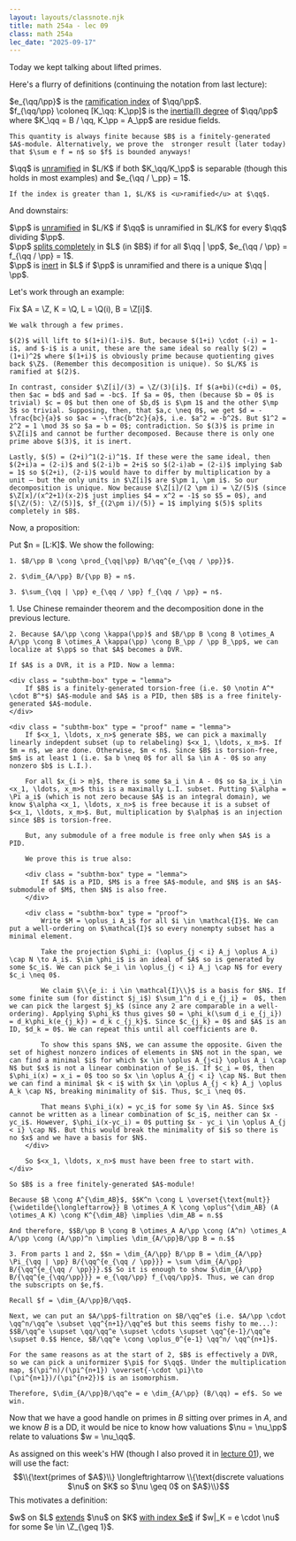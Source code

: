 ```yaml
---
layout: layouts/classnote.njk
title: math 254a - lec 09
class: math 254a
lec_date: "2025-09-17"
---
```


Today we kept talking about lifted primes.

Here's a flurry of definitions (continuing the notation from last lecture):

<div class = "subthm-box" type = "def" name = "ramification index">
    $e_{\qq/\pp}$ is the <u>ramification index</u> of $\qq/\pp$.
</div>

<div class = "subthm-box" type = "def" name = "inertia(l) degree">
    $f_{\qq/\pp} \coloneq [K_\qq: K_\pp]$ is the <u>inertia(l) degree</u> of $\qq/\pp$ where $K_\qq = B / \qq, K_\pp = A_\pp$ are residue fields.
    
    This quantity is always finite because $B$ is a finitely-generated $A$-module. Alternatively, we prove the  stronger result (later today) that $\sum e f = n$ so $f$ is bounded anyways!
</div>

<div class = "subthm-box" type = "def" name = "unramified (upstairs)">
    $\qq$ is <u>unramified</u> in $L/K$ if both $K_\qq/K_\pp$ is separable (though this holds in most examples) and $e_{\qq / \_pp} = 1$.

    If the index is greater than 1, $L/K$ is <u>ramified</u> at $\qq$.
</div>

And downstairs:

<div class = "subthm-box" type = "def" name = "unramified (downstairs)">
    $\pp$ is <u>unramified</u> in $L/K$ if $\qq$ is unramified in $L/K$ for every $\qq$ dividing $\pp$.
</div>

<div class = "subthm-box" type = "def" name = "splits completely">
    $\pp$ <u>splits completely</u> in $L$ (in $B$) if for all $\qq | \pp$, $e_{\qq / \pp} = f_{\qq / \pp} = 1$.
</div>

<div class = "subthm-box" type = "def" name = "inert">
    $\pp$ is <u>inert</u> in $L$ if $\pp$ is unramified and there is a unique $\qq | \pp$.
</div>

Let's work through an example:

<div class = "subthm-box" type = "ex">
    Fix $A = \Z, K = \Q, L = \Q(i), B = \Z[i]$.

    We walk through a few primes.

    $(2)$ will lift to $(1+i)(1-i)$. But, because $(1+i) \cdot (-i) = 1-i$, and $-i$ is a unit, these are the same ideal so really $(2) = (1+i)^2$ where $(1+i)$ is obviously prime because quotienting gives back $\Z$. (Remember this decomposition is unique). So $L/K$ is ramified at $(2)$.

    In contrast, consider $\Z[i]/(3) = \Z/(3)[i]$. If $(a+bi)(c+di) = 0$, then $ac = bd$ and $ad = -bc$. If $a = 0$, then (because $b = 0$ is trivial) $c = 0$ but then one of $b,d$ is $\pm 1$ and the other $\mp 3$ so trivial. Supposing, then, that $a,c \neq 0$, we get $d = -\frac{bc}{a}$ so $ac = -\frac{b^2c}{a}$, i.e. $a^2 = -b^2$. But $1^2 = 2^2 = 1 \mod 3$ so $a = b = 0$; contradiction. So $(3)$ is prime in $\Z[i]$ and cannot be further decomposed. Because there is only one prime above $(3)$, it is inert.

    Lastly, $(5) = (2+i)^1(2-i)^1$. If these were the same ideal, then $(2+i)a = (2-i)$ and $(2-i)b = 2+i$ so $(2-i)ab = (2-i)$ implying $ab = 1$ so $(2+i), (2-i)$ would have to differ by multiplication by a unit – but the only units in $\Z[i]$ are $\pm 1, \pm i$. So our decomposition is unique. Now because $\Z[i]/(2 \pm i) = \Z/(5)$ (since $\Z[x]/(x^2+1)(x-2)$ just implies $4 = x^2 = -1$ so $5 = 0$), and $[\Z/(5): \Z/(5)]$, $f_{(2\pm i)/(5)} = 1$ implying $(5)$ splits completely in $B$.
</div>

Now, a proposition:

<div class = "subthm-box" type = "prop">
    Put $n = [L:K]$. We show the following:
    
    1. $B/\pp B \cong \prod_{\qq|\pp} B/\qq^{e_{\qq / \pp}}$.
    
    2. $\dim_{A/\pp} B/{\pp B} = n$.

    3. $\sum_{\qq | \pp} e_{\qq / \pp} f_{\qq / \pp} = n$.
</div>

<div class = "subthm-box" type = "proof">
    1. Use Chinese remainder theorem and the decomposition done in the previous lecture.

    2. Because $A/\pp \cong \kappa(\pp)$ and $B/\pp B \cong B \otimes_A A/\pp \cong B \otimes_A \kappa(\pp) \cong B_\pp / \pp B_\pp$, we can localize at $\pp$ so that $A$ becomes a DVR.

    If $A$ is a DVR, it is a PID. Now a lemma:

    <div class = "subthm-box" type = "lemma">
        If $B$ is a finitely-generated torsion-free (i.e. $0 \notin A^* \cdot B^*$) $A$-module and $A$ is a PID, then $B$ is a free finitely-generated $A$-module.
    </div>

    <div class = "subthm-box" type = "proof" name = "lemma">
        If $<x_1, \ldots, x_n>$ generate $B$, we can pick a maximally linearly indepdent subset (up to relabeling) $<x_1, \ldots, x_m>$. If $m = n$, we are done. Otherwise, $m < n$. Since $B$ is torsion-free, $m$ is at least 1 (i.e. $a b \neq 0$ for all $a \in A - 0$ so any nonzero $b$ is L.I.).

        For all $x_{i > m}$, there is some $a_i \in A - 0$ so $a_ix_i \in <x_1, \ldots, x_m>$ this is a maximally L.I. subset. Putting $\alpha = \Pi a_i$ (which is not zero because $A$ is an integral domain), we know $\alpha <x_1, \ldots, x_n>$ is free because it is a subset of $<x_1, \ldots, x_m>$. But, multiplication by $\alpha$ is an injection since $B$ is torsion-free. 
        
        But, any submodule of a free module is free only when $A$ is a PID. 
        
        We prove this is true also:

        <div class = "subthm-box" type = "lemma">
            If $A$ is a PID, $M$ is a free $A$-module, and $N$ is an $A$-submodule of $M$, then $N$ is also free.
        </div>

        <div class = "subthm-box" type = "proof">
            Write $M = \oplus_i A_i$ for all $i \in \mathcal{I}$. We can put a well-ordering on $\mathcal{I}$ so every nonempty subset has a minimal element.

            Take the projection $\phi_i: (\oplus_{j < i} A_j \oplus A_i) \cap N \to A_i$. $\im \phi_i$ is an ideal of $A$ so is generated by some $c_i$. We can pick $e_i \in \oplus_{j < i} A_j \cap N$ for every $c_i \neq 0$.

            We claim $\\{e_i: i \in \mathcal{I}\\}$ is a basis for $N$. If some finite sum (for distinct $j_i$) $\sum_1^n d_i e_{j_i} =  0$, then we can pick the largest $j_k$ (since any 2 are comparable in a well-ordering). Applying $\phi_k$ thus gives $0 = \phi_k(\sum d_i e_{j_i}) = d_k\phi_k(e_{j_k}) = d_k c_{j_k}$. Since $c_{j_k} = 0$ and $A$ is an ID, $d_k = 0$. We can repeat this until all coefficients are 0.

            To show this spans $N$, we can assume the opposite. Given the set of highest nonzero indices of elements in $N$ not in the span, we can find a minimal $i$ for which $x \in \oplus A_{j<i} \oplus A_i \cap N$ but $x$ is not a linear combination of $e_i$. If $c_i = 0$, then $\phi_i(x) = x_i = 0$ too so $x \in \oplus A_{j < i} \cap N$. But then we can find a minimal $k < i$ with $x \in \oplus A_{j < k} A_j \oplus A_k \cap N$, breaking minimality of $i$. Thus, $c_i \neq 0$.
            
            That means $\phi_i(x) = yc_i$ for some $y \in A$. Since $x$ cannot be written as a linear combination of $c_i$, neither can $x - yc_i$. However, $\phi_i(x-yc_i) = 0$ putting $x - yc_i \in \oplus A_{j < i} \cap N$. But this would break the minimality of $i$ so there is no $x$ and we have a basis for $N$.
        </div>
        
        So $<x_1, \ldots, x_n>$ must have been free to start with.
    </div>

    So $B$ is a free finitely-generated $A$-module!

    Because $B \cong A^{\dim_AB}$, $$K^n \cong L \overset{\text{mult}}{\widetilde{\longleftarrow}} B \otimes_A K \cong \oplus^{\dim_AB} (A \otimes_A K) \cong K^{\dim_AB} \implies \dim_AB = n.$$

    And therefore, $$B/\pp B \cong B \otimes_A A/\pp \cong (A^n) \otimes_A A/\pp \cong (A/\pp)^n \implies \dim_{A/\pp}B/\pp B = n.$$

    3. From parts 1 and 2, $$n = \dim_{A/\pp} B/\pp B = \dim_{A/\pp} \Pi_{\qq | \pp} B/{\qq^{e_{\qq / \pp}}} = \sum \dim_{A/\pp} B/{\qq^{e_{\qq / \pp}}}.$$ So it is enough to show $\dim_{A/\pp} B/{\qq^{e_{\qq/\pp}}} = e_{\qq/\pp} f_{\qq/\pp}$. Thus, we can drop the subscripts on $e,f$.

    Recall $f = \dim_{A/\pp}B/\qq$.

    Next, we can put an $A/\pp$-filtration on $B/\qq^e$ (i.e. $A/\pp \cdot \qq^n/\qq^e \subset \qq^{n+1}/\qq^e$ but this seems fishy to me...): $$B/\qq^e \supset \qq/\qq^e \supset \cdots \supset \qq^{e-1}/\qq^e \supset 0.$$ Hence, $B/\qq^e \cong \oplus_0^{e-1} \qq^n/ \qq^{n+1}$.

    For the same reasons as at the start of 2, $B$ is effectively a DVR, so we can pick a uniformizer $\pi$ for $\qq$. Under the multiplication map, $(\pi^n)/(\pi^{n+1}) \overset{-\cdot \pi}\to (\pi^{n+1})/(\pi^{n+2})$ is an isomorphism.

    Therefore, $\dim_{A/\pp}B/\qq^e = e \dim_{A/\pp} (B/\qq) = ef$. So we win.
</div>

Now that we have a good handle on primes in $B$ sitting over primes in $A$, and we know $B$ is a DD, it would be nice to know how valuations $\nu = \nu_\pp$ relate to valuations $w = \nu_\qq$.

As assigned on this week's HW (though I also proved it in <u><a href = "../lec01">lecture 01</a></u>), we will use the fact: $$\\{\text{primes of $A$}\\} \longleftrightarrow \\{\text{discrete valuations $\nu$ on $K$ so $\nu \geq 0$ on $A$}\\}$$
This motivates a definition:

<div class = "subthm-box" type = "def" name = "extends with index e">
    $w$ on $L$ <u>extends</u> $\nu$ on $K$ <u>with index $e$</u> if $w|_K = e \cdot \nu$ for some $e \in \Z_{\geq 1}$.
</div>